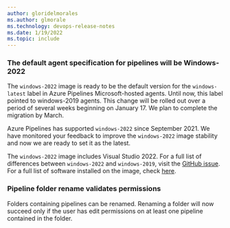 ```yaml
---
author: gloridelmorales
ms.author: glmorale
ms.technology: devops-release-notes
ms.date: 1/19/2022
ms.topic: include
---
```


### The default agent specification for pipelines will be Windows-2022 

The `windows-2022` image is ready to be the default version for the `windows-latest` label in Azure Pipelines Microsoft-hosted agents. Until now, this label pointed to windows-2019 agents. This change will be rolled out over a period of several weeks beginning on January 17. We plan to complete the migration by March.

Azure Pipelines has supported `windows-2022` since September 2021. We have monitored your feedback to improve the `windows-2022` image stability and now we are ready to set it as the latest.

The `windows-2022` image includes Visual Studio 2022. For a full list of differences between `windows-2022` and `windows-2019`, visit the [GitHub issue](https://github.com/actions/virtual-environments/issues/4856). For a full list of software installed on the image, check [here](https://github.com/actions/virtual-environments/blob/main/images/win/Windows2022-Readme.md).

### Pipeline folder rename validates permissions

Folders containing pipelines can be renamed. Renaming a folder will now succeed only if the user has edit permissions on at least one pipeline contained in the folder.
